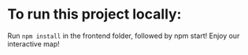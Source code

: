 # To run this project locally:

Run `npm install` in the frontend folder, followed by npm start! Enjoy our interactive map!
